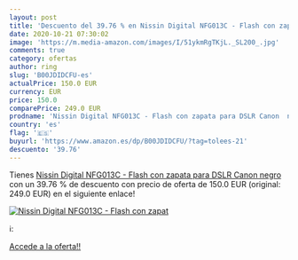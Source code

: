 ```yaml
---
layout: post
title: 'Descuento del 39.76 % en Nissin Digital NFG013C - Flash con zapat'
date: 2020-10-21 07:30:02
image: 'https://m.media-amazon.com/images/I/51ykmRgTKjL._SL200_.jpg'
comments: true
category: ofertas
author: ring
slug: 'B00JDIDCFU-es'
actualPrice: 150.0 EUR
currency: EUR
price: 150.0
comparePrice: 249.0 EUR
prodname: 'Nissin Digital NFG013C - Flash con zapata para DSLR Canon  negro'
country: 'es'
flag: '🇪🇸'
buyurl: 'https://www.amazon.es/dp/B00JDIDCFU/?tag=tolees-21'
descuento: '39.76'
---
```


Tienes [Nissin Digital NFG013C - Flash con zapata para DSLR Canon  negro](https://www.amazon.es/dp/B00JDIDCFU/?tag=tolees-21) con un 39.76 % de descuento con precio de oferta de 150.0 EUR (original: 249.0 EUR) en el siguiente enlace!

[![Nissin Digital NFG013C - Flash con zapat](https://m.media-amazon.com/images/I/51ykmRgTKjL._SL200_.jpg)](https://www.amazon.es/dp/B00JDIDCFU/?tag=tolees-21)

ℹ️:


[Accede a la oferta!!](https://www.amazon.es/dp/B00JDIDCFU/?tag=tolees-21)
